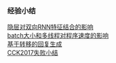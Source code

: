 ### 经验小结
[隐层对双向RNN特征结合的影响](https://github.com/yunan4nlp/yunan4nlp.github.io/blob/master/tuning/%E9%9A%90%E5%B1%82%E5%AF%B9%E5%8F%8C%E5%90%91RNN%E7%89%B9%E5%BE%81%E7%BB%93%E5%90%88%E7%9A%84%E5%BD%B1%E5%93%8D.pdf)<br/>
[batch大小和多线程对程序速度的影响](https://github.com/yunan4nlp/yunan4nlp.github.io/blob/master/batch/batch.pdf)<br/>
[基于转移的回复生成](https://github.com/yunan4nlp/yunan4nlp.github.io/blob/master/transition_base/transition_base.pdf)<br/>
[CCK2017失败小结](https://github.com/yunan4nlp/yunan4nlp.github.io/blob/master/cck2017/cck2017summary.pdf)


